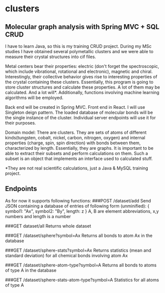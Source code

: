 # clusters
## Molecular graph analysis with Spring MVC + SQL CRUD


I have to learn Java, so this is my training CRUD project.
During my MSc studies I have obtained several polymetallic clusters and we were able to measure their crystal structures into cif files.

Metal centers bear their properties: electric (don't forget the spectroscopic, which include vibrational, rotational and electronic), magnetic and chiral. Interestingly, their collective behavior gives rise to interesting properties of the crystal containing these clusters. Essentially, this program is going to store cluster structures and calculate these properties. A lot of them may be calculated. And a lot will*.
Additionally, functions involving machine learning algorithms will be employed.

Back end will be created in Spring MVC. Front end in React. I will use Singleton deign pattern. The loaded
database of molecular bonds will be the single instance of the cluster. Individual server endpoints will use it for their purposes.

Domain model:
There are clusters. They are sets of atoms of different kinds(tungsten, cobalt, nickel, carbon, nitrogen, oxygen) and internal properties (charge, spin, spin direction) with bonds between them, characterized by length. Essentially, they are graphs. It is important to be able to extract their subsets and perform calculations on them. Such a subset is an object that implements an interface used to calculated stuff.


*They are not real scientific calculations, just a Java & MySQL training project.


## Endpoints
As for now it supports following functions:
###POST /dataset/add
Send JSON containing a database of entries of following form (unminified):
{
  symbol1: "Ax",
  symbol2: "By",
  length: z
}
A, B are element abbreviations, x,y numbers and length is a number

###GET dataset/all
Returns whole dataset

###GET /dataset/sphere?symbol=Ax
Returns all bonds to atom Ax in the database

###GET /dataset/sphere-stats?symbol=Ax
Returns statistics (mean and standard deviation) for all chemical bonds involving atom Ax

###GET /dataset/sphere-atom-type?symbol=A
Returns all bonds to atoms of type A in the database

###GET /dataset/sphere-stats-atom-type?symbol=A
Statistics for all atoms of type A
